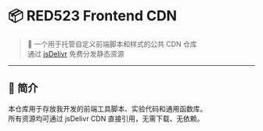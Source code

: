 # 📦 RED523 Frontend CDN

> 🚀 一个用于托管自定义前端脚本和样式的公共 CDN 仓库  
> 通过 [jsDelivr](https://www.jsdelivr.com/) 免费分发静态资源

---

## 🧠 简介

本仓库用于存放我开发的前端工具脚本、实验代码和通用函数库。  
所有资源均可通过 jsDelivr CDN 直接引用，无需下载、无依赖。